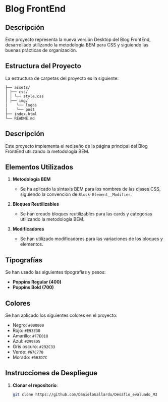 # Blog FrontEnd 

## Descripción

Este proyecto representa la nueva versión Desktop del Blog FrontEnd, desarrollado utilizando la metodología BEM para CSS y siguiendo las buenas prácticas de organización.

## Estructura del Proyecto

La estructura de carpetas del proyecto es la siguiente:


    ├── assets/
    │ ├── css/
    │ │ └── style.css
    │ ├── img/
    |    └── logos
    |    └── post
    ├── index.html
    └── README.md

    
## Descripción

Este proyecto implementa el rediseño de la página principal del Blog FrontEnd utilizando la metodología BEM.

## Elementos Utilizados

1. **Metodología BEM**
   - Se ha aplicado la sintaxis BEM para los nombres de las clases CSS, siguiendo la convención de `Block-Element__Modifier`.

2. **Bloques Reutilizables**
   - Se han creado bloques reutilizables para las cards y categorías utilizando la metodología BEM.

3. **Modificadores**
   - Se han utilizado modificadores para las variaciones de los bloques y elementos.

## Tipografías

Se han usado las siguientes tipografías y pesos:

- **Poppins Regular (400)**
- **Poppins Bold (700)**

## Colores

Se han aplicado los siguientes colores en el proyecto:

- Negro: `#000000`
- Rojo: `#E93E30`
- Amarillo: `#F7E018`
- Azul: `#299ED5`
- Gris oscuro: `#292C33`
- Verde: `#67C770`
- Morado: `#563D7C`

## Instrucciones de Despliegue

1. **Clonar el repositorio**:
   ```bash
   git clone https://github.com/DanielaGallardu/Desafio_evaluado_M3
